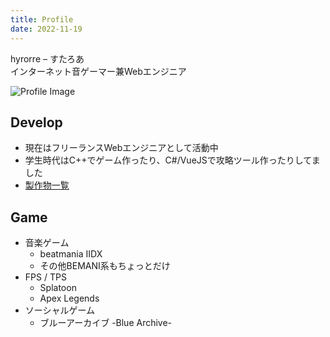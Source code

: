 ```yaml
---
title: Profile
date: 2022-11-19
---
```


hyrorre – すたろあ  
インターネット音ゲーマー兼Webエンジニア

<img src="https://old.hyrorre.com/wp-content/uploads/2018/01/profile-300x300.jpg" style="width: initial" alt="Profile Image">

## Develop
- 現在はフリーランスWebエンジニアとして活動中
- 学生時代はC++でゲーム作ったり、C#/VueJSで攻略ツール作ったりしてました
- [製作物一覧](/products)

## Game
- 音楽ゲーム
  - beatmania IIDX
  - その他BEMANI系もちょっとだけ
- FPS / TPS
  - Splatoon
  - Apex Legends
- ソーシャルゲーム
  - ブルーアーカイブ -Blue Archive-
